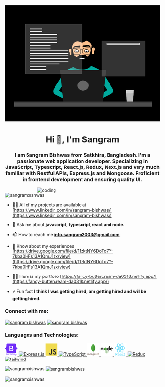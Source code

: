 ![logo](https://github.com/SangramBishwas/SangramBishwas/blob/main/banner-github.gif)
<h1 align="center">Hi 👋, I'm Sangram</h1>
<h3 align="center">I am Sangram Bishwas from Satkhira, Bangladesh. I'm a passionate web application developer. Specializing in JavaScript, Typescript, React.js, Redux, Next.js and very much familiar with Restful APIs, Express.js and Mongoose. Proficient in frontend development and ensuring quality UI.</h3>

<img align="right" src="https://user-images.githubusercontent.com/69011963/137184767-79a13ec7-1bb3-4341-a6da-3a149c9c159a.gif" width="400" alt="coding" />

<p align="left"> <img src="https://komarev.com/ghpvc/?username=sangrambishwas&label=Profile%20views&color=0e75b6&style=flat" alt="sangrambishwas" /> </p>

- 👨‍💻 All of my projects are available at [https://www.linkedin.com/in/sangram-bishwas/](https://www.linkedin.com/in/sangram-bishwas/)

- 💬 Ask me about **javascript, typescript,react and node.**

- 📫 How to reach me **info.sangram2003@gmail.com**

- 📄 Know about my experiences [https://drive.google.com/file/d/11zktNY6DoTo7Y-7kba0HFs13A1QmJ1zx/view](https://drive.google.com/file/d/11zktNY6DoTo7Y-7kba0HFs13A1QmJ1zx/view)

- 👨‍💻 Here is my portfolio [https://fancy-buttercream-da0318.netlify.app/](https://fancy-buttercream-da0318.netlify.app/)

- ⚡ Fun fact **I think I was getting hired, am getting hired and will be getting hired.**

<h3 align="left">Connect with me:</h3>
<p align="left">
<a href="https://linkedin.com/in/sangram bishwas" target="blank"><img align="center" src="https://raw.githubusercontent.com/rahuldkjain/github-profile-readme-generator/master/src/images/icons/Social/linked-in-alt.svg" alt="sangram bishwas" height="30" width="40" /></a>
<a href="https://fb.com/sangram bishwas" target="blank"><img align="center" src="https://raw.githubusercontent.com/rahuldkjain/github-profile-readme-generator/master/src/images/icons/Social/facebook.svg" alt="sangram bishwas" height="30" width="40" /></a>
</p>

<h3 align="left">Languages and Technologies:</h3>
<p align="left"> <a href="https://getbootstrap.com" target="_blank" rel="noreferrer"> <img src="https://raw.githubusercontent.com/devicons/devicon/master/icons/bootstrap/bootstrap-plain-wordmark.svg" alt="bootstrap" width="40" height="40"/> </a> <a href="https://expressjs.com" target="_blank" rel="noreferrer"> <img src="https://cdn.jsdelivr.net/gh/devicons/devicon/icons/express/express-original.svg" alt="Express.js" width="40" height="40"/> </a> <a href="https://developer.mozilla.org/en-US/docs/Web/JavaScript" target="_blank" rel="noreferrer"> <img src="https://raw.githubusercontent.com/devicons/devicon/master/icons/javascript/javascript-original.svg" alt="javascript" width="40" height="40"/> </a> <a href="https://www.typescriptlang.org/" target="_blank"><img src="https://cdn.jsdelivr.net/gh/devicons/devicon/icons/typescript/typescript-original.svg" alt="TypeScript" width="40" height="40"/> </a> <a href="https://www.mongodb.com/" target="_blank" rel="noreferrer"> <img src="https://raw.githubusercontent.com/devicons/devicon/master/icons/mongodb/mongodb-original-wordmark.svg" alt="mongodb" width="40" height="40"/> </a> <a href="https://nodejs.org" target="_blank" rel="noreferrer"> <img src="https://raw.githubusercontent.com/devicons/devicon/master/icons/nodejs/nodejs-original-wordmark.svg" alt="nodejs" width="40" height="40"/> </a> <a href="https://reactjs.org/" target="_blank" rel="noreferrer"> <img src="https://raw.githubusercontent.com/devicons/devicon/master/icons/react/react-original-wordmark.svg" alt="react" width="40" height="40"/> </a> <a href="https://redux.js.org/" target="_blank"><img src="https://cdn.jsdelivr.net/gh/devicons/devicon/icons/redux/redux-original.svg" alt="Redux" width="40" height="40"/>
</a> <a href="https://tailwindcss.com/" target="_blank" rel="noreferrer"> <img src="https://www.vectorlogo.zone/logos/tailwindcss/tailwindcss-icon.svg" alt="tailwind" width="40" height="40"/> </a> </p>

<p><img align="left" src="https://github-readme-stats.vercel.app/api/top-langs?username=sangrambishwas&show_icons=true&locale=en&layout=compact" alt="sangrambishwas" /></p>

<p>&nbsp;<img align="center" src="https://github-readme-stats.vercel.app/api?username=sangrambishwas&show_icons=true&locale=en" alt="sangrambishwas" /></p>

<p><img align="center" src="https://github-readme-streak-stats.herokuapp.com/?user=SangramBishwas&" alt="sangrambishwas" /></p>
